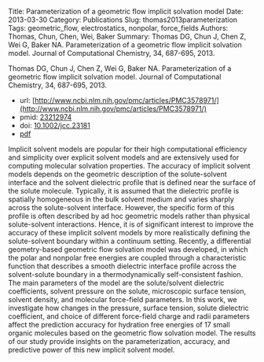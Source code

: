 Title: Parameterization of a geometric flow implicit solvation model
Date: 2013-03-30
Category: Publications
Slug: thomas2013parameterization
Tags: geometric_flow, electrostatics, nonpolar, force_fields
Authors: Thomas, Chun, Chen, Wei, Baker
Summary: Thomas DG, Chun J, Chen Z, Wei G, Baker NA. Parameterization of a geometric flow implicit solvation model. Journal of Computational Chemistry, 34, 687-695, 2013. 

Thomas DG, Chun J, Chen Z, Wei G, Baker NA. Parameterization of a geometric flow implicit solvation model. Journal of Computational Chemistry, 34, 687-695, 2013. 

* url: [http://www.ncbi.nlm.nih.gov/pmc/articles/PMC3578971/](http://www.ncbi.nlm.nih.gov/pmc/articles/PMC3578971/)
* pmid: [23212974](23212974)
* doi: [10.1002/jcc.23181](10.1002/jcc.23181)
* [pdf](http://sobolevnrm.github.io/papers/thomas2013parameterization.pdf)

Implicit solvent models are popular for their high computational efficiency and simplicity over explicit solvent models and are extensively used for computing molecular solvation properties. The accuracy of implicit solvent models depends on the geometric description of the solute-solvent interface and the solvent dielectric profile that is defined near the surface of the solute molecule. Typically, it is assumed that the dielectric profile is spatially homogeneous in the bulk solvent medium and varies sharply across the solute-solvent interface. However, the specific form of this profile is often described by ad hoc geometric models rather than physical solute-solvent interactions. Hence, it is of significant interest to improve the accuracy of these implicit solvent models by more realistically defining the solute-solvent boundary within a continuum setting. Recently, a differential geometry-based geometric flow solvation model was developed, in which the polar and nonpolar free energies are coupled through a characteristic function that describes a smooth dielectric interface profile across the solvent-solute boundary in a thermodynamically self-consistent fashion. The main parameters of the model are the solute/solvent dielectric coefficients, solvent pressure on the solute, microscopic surface tension, solvent density, and molecular force-field parameters. In this work, we investigate how changes in the pressure, surface tension, solute dielectric coefficient, and choice of different force-field charge and radii parameters affect the prediction accuracy for hydration free energies of 17 small organic molecules based on the geometric flow solvation model. The results of our study provide insights on the parameterization, accuracy, and predictive power of this new implicit solvent model.
